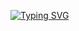 [![Typing SVG](https://readme-typing-svg.demolab.com?font=Fira+Code&weight=600&size=26&pause=1500&color=FF5C5F&background=6E6E6E00&random=false&width=435&lines=Hi%2C+I'm+Alegator-J)](https://git.io/typing-svg)
<!---
Alegator-J/Alegator-J is a ✨ special ✨ repository because its `README.md` (this file) appears on your GitHub profile.
You can click the Preview link to take a look at your changes.
--->
